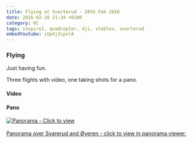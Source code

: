 ```yaml
---
title: Flying at Svarterud - 28th Feb 2016
date: 2016-02-28 21:34 +0100
category: RC
tags: inspire1, quadcopter, dji, stables, svarterud
embedYoutube: iUp4jZcpxlA
---
```


### Flying

Just having fun.

Three flights with video, one taking shots for a pano.

#### Video

<embed-youtube id="iUp4jZcpxlA"></embed-youtube>

#### Pano

<div class="image">
  <a href="/static/2016/02/28/pano/">
      <img class="post" src="Pano.jpg" alt="Panorama - Click to view">
      <br/>
      <br/>
      Panorama over Svarerud and Øyeren - click to view in panorama viewer.
  </a>

</div>
